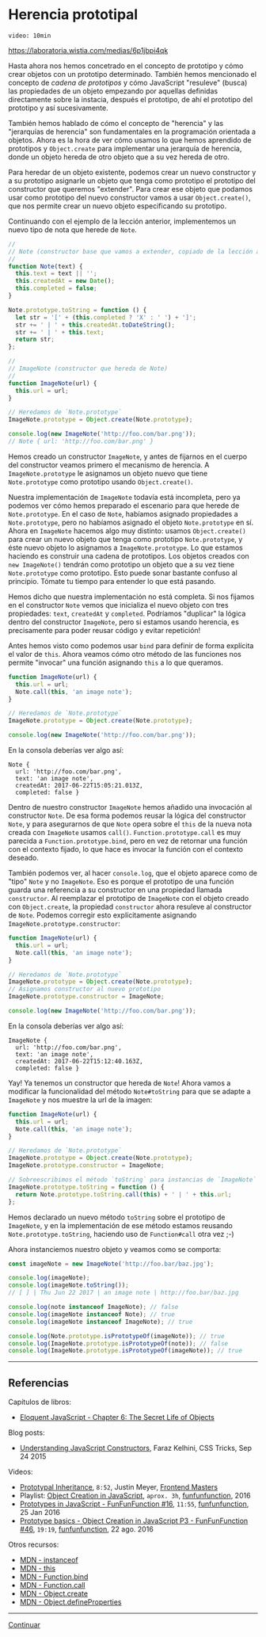 # Herencia prototipal

`video: 10min`

https://laboratoria.wistia.com/medias/6p1jbpi4qk

Hasta ahora nos hemos concetrado en el concepto de prototipo y cómo crear
objetos con un prototipo determinado. También hemos mencionado el concepto
de _cadena de prototipos_ y cómo JavaScript "resuleve" (busca) las propiedades
de un objeto empezando por aquellas definidas directamente sobre la instacia,
después el prototipo, de ahí el prototipo del prototipo y así sucesivamente.

También hemos hablado de cómo el concepto de "herencia" y las "jerarquías de
herencia" son fundamentales en la programación orientada a objetos. Ahora es la
hora de ver cómo usamos lo que hemos aprendido de prototipos y `Object.create`
para implementar una jerarquía de herencia, donde un objeto hereda de otro
objeto que a su vez hereda de otro.

Para heredar de un objeto existente, podemos crear un nuevo constructor y
a su prototipo asignarle un objeto que tenga como prototipo el prototipo del
constructor que queremos "extender". Para crear ese objeto que podamos usar como
prototipo del nuevo constructor vamos a usar `Object.create()`, que nos permite
crear un nuevo objeto especificando su prototipo.

Continuando con el ejemplo de la lección anterior, implementemos un nuevo tipo
de nota que herede de `Note`.

```js
//
// Note (constructor base que vamos a extender, copiado de la lección anterior)
//
function Note(text) {
  this.text = text || '';
  this.createdAt = new Date();
  this.completed = false;
}

Note.prototype.toString = function () {
  let str = '[' + (this.completed ? 'X' : ' ') + ']';
  str += ' | ' + this.createdAt.toDateString();
  str += ' | ' + this.text;
  return str;
};

//
// ImageNote (constructor que hereda de Note)
//
function ImageNote(url) {
  this.url = url;
}

// Heredamos de `Note.prototype`
ImageNote.prototype = Object.create(Note.prototype);

console.log(new ImageNote('http://foo.com/bar.png'));
// Note { url: 'http://foo.com/bar.png' }
```

Hemos creado un constructor `ImageNote`, y antes de fijarnos en el cuerpo del
constructor veamos primero el mecanismo de herencia. A `ImageNote.prototype` le
asignamos un objeto nuevo que tiene `Note.prototype` como prototipo usando
`Object.create()`.

Nuestra implementación de `ImageNote` todavía está incompleta, pero ya podemos
ver cómo hemos preparado el escenario para que herede de `Note.prototype`. En el
caso de `Note`, habíamos asignado propiedades a `Note.prototype`, pero no
habíamos asignado el objeto `Note.prototype` en sí. Ahora en `ImageNote` hacemos
algo muy distinto: usamos `Object.create()` para crear un nuevo objeto que tenga
como prototipo `Note.prototype`, y éste nuevo objeto lo asignamos a
`ImageNote.prototype`. Lo que estamos haciendo es construir una cadena de
prototipos. Los objetos creados con `new ImageNote()` tendrán como prototipo un
objeto que a su vez tiene `Note.prototype` como prototipo. Esto puede sonar
bastante confuso al principio. Tómate tu tiempo para entender lo que está
pasando.

Hemos dicho que nuestra implementación no está completa. Si nos fijamos en el
constructor `Note` vemos que inicializa el nuevo objeto con tres propiedades:
`text`, `createdAt` y `completed`. Podríamos "duplicar" la lógica dentro del
constructor `ImageNote`, pero si estamos usando herencia, es precisamente para
poder reusar código y evitar repetición!

Antes hemos visto como podemos usar `bind` para definir de forma explícita el
valor de `this`. Ahora veamos cómo otro método de las funciones nos permite
"invocar" una función asignando `this` a lo que queramos.

```js
function ImageNote(url) {
  this.url = url;
  Note.call(this, 'an image note');
}

// Heredamos de `Note.prototype`
ImageNote.prototype = Object.create(Note.prototype);

console.log(new ImageNote('http://foo.com/bar.png'));
```

En la consola deberías ver algo así:

```
Note {
  url: 'http://foo.com/bar.png',
  text: 'an image note',
  createdAt: 2017-06-22T15:05:21.013Z,
  completed: false }
```

Dentro de nuestro constructor `ImageNote` hemos añadido una invocación al
constructor `Note`. De esa forma podemos reusar la lógica del constructor
`Note`, y para asegurarnos de que `Note` opera sobre el `this` de la nueva nota
creada con `ImageNote` usamos `call()`. `Function.prototype.call` es muy
parecida a `Function.prototype.bind`, pero en vez de retornar una función con
el contexto fijado, lo que hace es invocar la función con el contexto deseado.

También podemos ver, al hacer `console.log`, que el objeto aparece como de
"tipo" `Note` y no `ImageNote`. Eso es porque el prototipo de una función guarda
una referencia a su constructor en una propiedad llamada `constructor`. Al
reemplazar el prototipo de `ImageNote` con el objeto creado con `Object.create`,
la propiedad `constructor` ahora resuleve al constructor de `Note`. Podemos
corregir esto explícitamente asignando `ImageNote.prototype.constructor`:

```js
function ImageNote(url) {
  this.url = url;
  Note.call(this, 'an image note');
}

// Heredamos de `Note.prototype`
ImageNote.prototype = Object.create(Note.prototype);
// Asignamos constructor al nuevo prototipo
ImageNote.prototype.constructor = ImageNote;

console.log(new ImageNote('http://foo.com/bar.png'));
```

En la consola deberías ver algo así:

```
ImageNote {
  url: 'http://foo.com/bar.png',
  text: 'an image note',
  createdAt: 2017-06-22T15:12:40.163Z,
  completed: false }
```

Yay! Ya tenemos un constructor que hereda de `Note`! Ahora vamos a modificar la
funcionalidad del método `Note#toString` para que se adapte a `ImageNote` y nos
muestre la url de la imagen:

```js
function ImageNote(url) {
  this.url = url;
  Note.call(this, 'an image note');
}

// Heredamos de `Note.prototype`
ImageNote.prototype = Object.create(Note.prototype);
ImageNote.prototype.constructor = ImageNote;

// Sobreescribimos el método `toString` para instancias de `ImageNote`
ImageNote.prototype.toString = function () {
  return Note.prototype.toString.call(this) + ' | ' + this.url;
};
```

Hemos declarado un nuevo método `toString` sobre el prototipo de `ImageNote`, y
en la implementación de ese método estamos reusando `Note.prototype.toString`,
haciendo uso de `Function#call` otra vez ;-)

Ahora instanciemos nuestro objeto y veamos como se comporta:

```js
const imageNote = new ImageNote('http://foo.bar/baz.jpg');

console.log(imageNote);
console.log(imageNote.toString());
// [ ] | Thu Jun 22 2017 | an image note | http://foo.bar/baz.jpg

console.log(note instanceof ImageNote); // false
console.log(imageNote instanceof Note); // true
console.log(imageNote instanceof ImageNote); // true

console.log(Note.prototype.isPrototypeOf(imageNote)); // true
console.log(ImageNote.prototype.isPrototypeOf(note)); // false
console.log(ImageNote.prototype.isPrototypeOf(imageNote)); // true
```

***

## Referencias

Capítulos de libros:

* [Eloquent JavaScript - Chapter 6: The Secret Life of Objects](http://eloquentjavascript.net/06_object.html)

Blog posts:

* [Understanding JavaScript Constructors](https://css-tricks.com/understanding-javascript-constructors/),
  Faraz Kelhini, CSS Tricks, Sep 24 2015

Videos:

* [Prototypal Inheritance](https://frontendmasters.com/courses/javascript-jquery-dom/prototypal-inheritance/),
  `8:52`, Justin Meyer, [Frontend Masters](https://frontendmasters.com/)
* Playlist: [Object Creation in JavaScript](https://www.youtube.com/playlist?list=PL0zVEGEvSaeHBZFy6Q8731rcwk0Gtuxub),
  `aprox. 3h`, [funfunfunction](https://www.youtube.com/channel/UCO1cgjhGzsSYb1rsB4bFe4Q),
  2016
* [Prototypes in JavaScript - FunFunFunction #16](https://www.youtube.com/watch?v=riDVvXZ_Kb4),
  `11:55`, [funfunfunction](https://www.youtube.com/channel/UCO1cgjhGzsSYb1rsB4bFe4Q),
  25 Jan 2016
* [Prototype basics - Object Creation in JavaScript P3 - FunFunFunction #46](https://www.youtube.com/watch?v=YkoelSTUy7A),
  `19:19`, [funfunfunction](https://www.youtube.com/channel/UCO1cgjhGzsSYb1rsB4bFe4Q),
  22 ago. 2016

Otros recursos:

* [MDN - instanceof](https://developer.mozilla.org/en-US/docs/Web/JavaScript/Reference/Operators/instanceof)
* [MDN - this](https://developer.mozilla.org/en-US/docs/Web/JavaScript/Reference/Operators/this)
* [MDN - Function.bind](https://developer.mozilla.org/en-US/docs/Web/JavaScript/Reference/Global_Objects/Function/bind)
* [MDN - Function.call](https://developer.mozilla.org/en-US/docs/Web/JavaScript/Reference/Global_Objects/Function/call)
* [MDN - Object.create](https://developer.mozilla.org/en-US/docs/Web/JavaScript/Reference/Global_Objects/Object/create)
* [MDN - Object.defineProperties](https://developer.mozilla.org/en-US/docs/Web/JavaScript/Reference/Global_Objects/Object/defineProperties)

***

[Continuar](04-ejercicios-planetproto.md)
